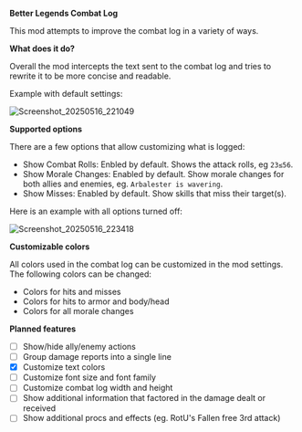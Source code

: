 **Better Legends Combat Log**

This mod attempts to improve the combat log in a variety of ways.

**What does it do?**

Overall the mod intercepts the text sent to the combat log and tries to rewrite it to be more concise and readable.

Example with default settings:

![Screenshot_20250516_221049](https://github.com/user-attachments/assets/a3638591-9b6a-4fbc-9d91-4f76649c1715)

**Supported options**

There are a few options that allow customizing what is logged:

- Show Combat Rolls: Enbled by default. Shows the attack rolls, eg `23≤56`.
- Show Morale Changes: Enabled by default. Show morale changes for both allies and enemies, eg. `Arbalester is wavering`.
- Show Misses: Enabled by default. Show skills that miss their target(s).

Here is an example with all options turned off:

![Screenshot_20250516_223418](https://github.com/user-attachments/assets/28167ee7-7d9a-4699-87d3-ec14e773e451)

**Customizable colors**

All colors used in the combat log can be customized in the mod settings. The following colors can be changed:

- Colors for hits and misses
- Colors for hits to armor and body/head
- Colors for all morale changes

**Planned features**

- [ ] Show/hide ally/enemy actions
- [ ] Group damage reports into a single line
- [x] Customize text colors
- [ ] Customize font size and font family
- [ ] Customize combat log width and height
- [ ] Show additional information that factored in the damage dealt or received
- [ ] Show additional procs and effects (eg. RotU's Fallen free 3rd attack)

